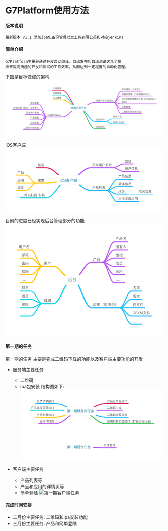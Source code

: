 # G7Platform使用方法

#### 版本说明
```
最新版本 v1.1 添加ipa包备份管理以及上传到蒲公英和对接jenkins
```


#### 简单介绍

```
G7Platform主要是通过开发自动编译，自动发布和自动测试这几个模
块来提高搞趣的开发和测试的工作效率。从而达到一定程度的自动化管理。
```

下图是目标做成的架构
![整体结构](./Image/搞趣开发平台需求.png)

iOS客户端
![iOS客户端](./Image/iOS客户端.png)

目前的进度已经实现后台管理部分的功能
![搞趣开发平台后台](./Image/搞趣开发平台后台.png)

#### 第一期的任务

第一期的任务 主要是完成二维码下载的功能以及客户端主要功能的开发

- 服务端主要任务
    * 二维码
    * ipa包安装
结构图如下:
![  第一期服务端任务](./Image/第一期服务端任务.png)


- 客户端主要任务
  * 产品列表等
  * 产品和应用的详情页等
  * 简单登陆
![第一期客户端任务](../G7Platform.wiki/第一期iOS客户端.png)


#### 完成时间安排

- 二月份主要任务:  二维码和ipa安装功能
- 三月份主要任务:  产品和简单登陆
